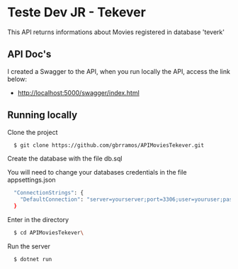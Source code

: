 
# Teste Dev JR - Tekever

This API returns informations about Movies registered in database 'teverk'


## API Doc's

I created a Swagger to the API, when you run locally the API, access the link below:
 - [http://localhost:5000/swagger/index.html](http://localhost:5000/swagger/index.html)


## Running locally

Clone the project

```bash
  $ git clone https://github.com/gbrramos/APIMoviesTekever.git
```

Create the database with the file db.sql

You will need to change your databases credentials in the file appsettings.json

```bash
  "ConnectionStrings": {
    "DefaultConnection": "server=yourserver;port=3306;user=youruser;password=yourpsw;database=yourdatabase"
  }
```

Enter in the directory

```bash
  $ cd APIMoviesTekever\
```
Run the server

```bash
  $ dotnet run
```

